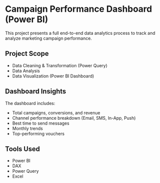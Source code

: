 # Campaign Performance Dashboard (Power BI)

This project presents a full end-to-end data analytics process to track and analyze marketing campaign performance.

##  Project Scope

- Data Cleaning & Transformation (Power Query)
- Data Analysis
- Data Visualization (Power BI Dashboard)

##  Dashboard Insights

The dashboard includes:
- Total campaigns, conversions, and revenue
- Channel performance breakdown (Email, SMS, In-App, Push)
- Best time to send messages
- Monthly trends
- Top-performing vouchers

##  Tools Used

- Power BI
- DAX
- Power Query
- Excel
